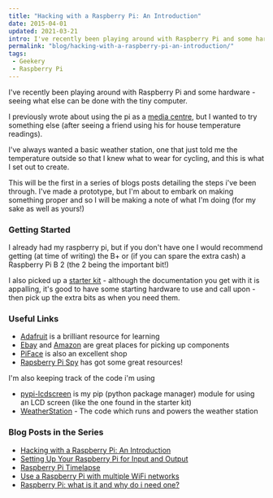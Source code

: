 ```yaml
---
title: "Hacking with a Raspberry Pi: An Introduction"
date: 2015-04-01
updated: 2021-03-21
intro: I've recently been playing around with Raspberry Pi and some hardware - seeing what else can be done with the tiny computer.
permalink: "blog/hacking-with-a-raspberry-pi-an-introduction/"
tags:
 - Geekery
 - Raspberry Pi
---
```


I've recently been playing around with Raspberry Pi and some hardware - seeing what else can be done with the tiny computer.

I previously wrote about using the pi as a [media centre](/blog/my-media-centre-solution), but I wanted to try something else (after seeing a friend using his for house temperature readings).

I've always wanted a basic weather station, one that just told me the temperature outside so that I knew what to wear for cycling, and this is what I set out to create.

This will be the first in a series of blogs posts detailing the steps i've been through. I've made a prototype, but I'm about to embark on making something proper and so I will be making a note of what I'm doing (for my sake as well as yours!)

### Getting Started

I already had my raspberry pi, but if you don't have one I would recommend getting (at time of writing) the B+ or (if you can spare the extra cash) a Raspberry Pi B 2 (the 2 being the important bit!)

I also picked up a [starter kit](http://www.amazon.co.uk/Sintron-T-Cobbler-Extension-Starter-Raspberry/dp/B00KKW6NEA/) - although the documentation you get with it is appalling, it's good to have some starting hardware to use and call upon - then pick up the extra bits as when you need them.

### Useful Links

- [Adafruit](https://learn.adafruit.com/category/raspberry-pi) is a brilliant resource for learning
- [Ebay](http://www.ebay.co.uk) and [Amazon](http://www.amazon.co.uk) are great places for picking up components
- [PiFace](http://www.piface.org.uk/) is also an excellent shop
- [Rapsberry Pi Spy](http://www.raspberrypi-spy.co.uk/) has got some great resources!

I'm also keeping track of the code i'm using

- [pypi-lcdscreen](https://github.com/mikestreety/pypi-lcdscreen) is my pip (python package manager) module for using an LCD screen (like the one found in the starter kit)
- [WeatherStation](https://gitlab.com/mikestreety/WeatherStation) - The code which runs and powers the weather station

### Blog Posts in the Series

- [Hacking with a Raspberry Pi: An Introduction](/blog/hacking-with-a-raspberry-pi-an-introduction/)
- [Setting Up Your Raspberry Pi for Input and Output](/blog/setting-up-your-raspberry-pi-for-input-and-output/)
- [Raspberry Pi Timelapse](/blog/raspberry-pi-timelapse/)
- [Use a Raspberry Pi with multiple WiFi networks](/blog/use-a-raspberry-pi-with-multiple-wifi-networks/)
- [Raspberry Pi: what is it and why do i need one?](https://www.liquidlight.co.uk/blog/article/raspberry-pi-what-is-it-and-why-do-i-need-one/)
